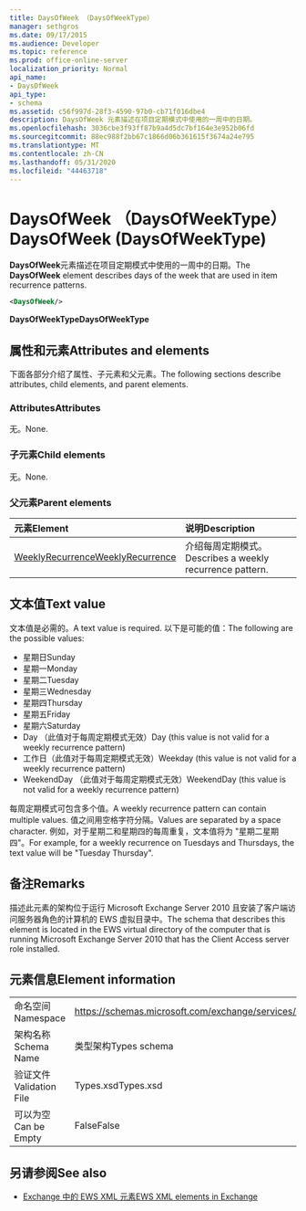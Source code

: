 ```yaml
---
title: DaysOfWeek （DaysOfWeekType）
manager: sethgros
ms.date: 09/17/2015
ms.audience: Developer
ms.topic: reference
ms.prod: office-online-server
localization_priority: Normal
api_name:
- DaysOfWeek
api_type:
- schema
ms.assetid: c56f997d-28f3-4590-97b0-cb71f016dbe4
description: DaysOfWeek 元素描述在项目定期模式中使用的一周中的日期。
ms.openlocfilehash: 3036cbe3f93ff87b9a4d5dc7bf164e3e952b06fd
ms.sourcegitcommit: 88ec988f2bb67c1866d06b361615f3674a24e795
ms.translationtype: MT
ms.contentlocale: zh-CN
ms.lasthandoff: 05/31/2020
ms.locfileid: "44463718"
---
```

# <a name="daysofweek-daysofweektype"></a><span data-ttu-id="6c30a-103">DaysOfWeek （DaysOfWeekType）</span><span class="sxs-lookup"><span data-stu-id="6c30a-103">DaysOfWeek (DaysOfWeekType)</span></span>

<span data-ttu-id="6c30a-104">**DaysOfWeek**元素描述在项目定期模式中使用的一周中的日期。</span><span class="sxs-lookup"><span data-stu-id="6c30a-104">The **DaysOfWeek** element describes days of the week that are used in item recurrence patterns.</span></span> 
  
```XML
<DaysOfWeek/>
```

<span data-ttu-id="6c30a-105">**DaysOfWeekType**</span><span class="sxs-lookup"><span data-stu-id="6c30a-105">**DaysOfWeekType**</span></span>

## <a name="attributes-and-elements"></a><span data-ttu-id="6c30a-106">属性和元素</span><span class="sxs-lookup"><span data-stu-id="6c30a-106">Attributes and elements</span></span>

<span data-ttu-id="6c30a-107">下面各部分介绍了属性、子元素和父元素。</span><span class="sxs-lookup"><span data-stu-id="6c30a-107">The following sections describe attributes, child elements, and parent elements.</span></span>
  
### <a name="attributes"></a><span data-ttu-id="6c30a-108">Attributes</span><span class="sxs-lookup"><span data-stu-id="6c30a-108">Attributes</span></span>

<span data-ttu-id="6c30a-109">无。</span><span class="sxs-lookup"><span data-stu-id="6c30a-109">None.</span></span>
  
### <a name="child-elements"></a><span data-ttu-id="6c30a-110">子元素</span><span class="sxs-lookup"><span data-stu-id="6c30a-110">Child elements</span></span>

<span data-ttu-id="6c30a-111">无。</span><span class="sxs-lookup"><span data-stu-id="6c30a-111">None.</span></span>
  
### <a name="parent-elements"></a><span data-ttu-id="6c30a-112">父元素</span><span class="sxs-lookup"><span data-stu-id="6c30a-112">Parent elements</span></span>

|<span data-ttu-id="6c30a-113">**元素**</span><span class="sxs-lookup"><span data-stu-id="6c30a-113">**Element**</span></span>|<span data-ttu-id="6c30a-114">**说明**</span><span class="sxs-lookup"><span data-stu-id="6c30a-114">**Description**</span></span>|
|:-----|:-----|
|[<span data-ttu-id="6c30a-115">WeeklyRecurrence</span><span class="sxs-lookup"><span data-stu-id="6c30a-115">WeeklyRecurrence</span></span>](weeklyrecurrence.md) <br/> |<span data-ttu-id="6c30a-116">介绍每周定期模式。</span><span class="sxs-lookup"><span data-stu-id="6c30a-116">Describes a weekly recurrence pattern.</span></span>  <br/> |
   
## <a name="text-value"></a><span data-ttu-id="6c30a-117">文本值</span><span class="sxs-lookup"><span data-stu-id="6c30a-117">Text value</span></span>

<span data-ttu-id="6c30a-118">文本值是必需的。</span><span class="sxs-lookup"><span data-stu-id="6c30a-118">A text value is required.</span></span> <span data-ttu-id="6c30a-119">以下是可能的值：</span><span class="sxs-lookup"><span data-stu-id="6c30a-119">The following are the possible values:</span></span>
  
- <span data-ttu-id="6c30a-120">星期日</span><span class="sxs-lookup"><span data-stu-id="6c30a-120">Sunday</span></span>    
- <span data-ttu-id="6c30a-121">星期一</span><span class="sxs-lookup"><span data-stu-id="6c30a-121">Monday</span></span>    
- <span data-ttu-id="6c30a-122">星期二</span><span class="sxs-lookup"><span data-stu-id="6c30a-122">Tuesday</span></span>    
- <span data-ttu-id="6c30a-123">星期三</span><span class="sxs-lookup"><span data-stu-id="6c30a-123">Wednesday</span></span>    
- <span data-ttu-id="6c30a-124">星期四</span><span class="sxs-lookup"><span data-stu-id="6c30a-124">Thursday</span></span>    
- <span data-ttu-id="6c30a-125">星期五</span><span class="sxs-lookup"><span data-stu-id="6c30a-125">Friday</span></span>    
- <span data-ttu-id="6c30a-126">星期六</span><span class="sxs-lookup"><span data-stu-id="6c30a-126">Saturday</span></span>    
- <span data-ttu-id="6c30a-127">Day （此值对于每周定期模式无效）</span><span class="sxs-lookup"><span data-stu-id="6c30a-127">Day (this value is not valid for a weekly recurrence pattern)</span></span>    
- <span data-ttu-id="6c30a-128">工作日（此值对于每周定期模式无效）</span><span class="sxs-lookup"><span data-stu-id="6c30a-128">Weekday (this value is not valid for a weekly recurrence pattern)</span></span>    
- <span data-ttu-id="6c30a-129">WeekendDay （此值对于每周定期模式无效）</span><span class="sxs-lookup"><span data-stu-id="6c30a-129">WeekendDay (this value is not valid for a weekly recurrence pattern)</span></span>
    
<span data-ttu-id="6c30a-130">每周定期模式可包含多个值。</span><span class="sxs-lookup"><span data-stu-id="6c30a-130">A weekly recurrence pattern can contain multiple values.</span></span> <span data-ttu-id="6c30a-131">值之间用空格字符分隔。</span><span class="sxs-lookup"><span data-stu-id="6c30a-131">Values are separated by a space character.</span></span> <span data-ttu-id="6c30a-132">例如，对于星期二和星期四的每周重复，文本值将为 "星期二星期四"。</span><span class="sxs-lookup"><span data-stu-id="6c30a-132">For example, for a weekly recurrence on Tuesdays and Thursdays, the text value will be "Tuesday Thursday".</span></span>
  
## <a name="remarks"></a><span data-ttu-id="6c30a-133">备注</span><span class="sxs-lookup"><span data-stu-id="6c30a-133">Remarks</span></span>

<span data-ttu-id="6c30a-134">描述此元素的架构位于运行 Microsoft Exchange Server 2010 且安装了客户端访问服务器角色的计算机的 EWS 虚拟目录中。</span><span class="sxs-lookup"><span data-stu-id="6c30a-134">The schema that describes this element is located in the EWS virtual directory of the computer that is running Microsoft Exchange Server 2010 that has the Client Access server role installed.</span></span>
  
## <a name="element-information"></a><span data-ttu-id="6c30a-135">元素信息</span><span class="sxs-lookup"><span data-stu-id="6c30a-135">Element information</span></span>

|||
|:-----|:-----|
|<span data-ttu-id="6c30a-136">命名空间</span><span class="sxs-lookup"><span data-stu-id="6c30a-136">Namespace</span></span>  <br/> |https://schemas.microsoft.com/exchange/services/2006/types  <br/> |
|<span data-ttu-id="6c30a-137">架构名称</span><span class="sxs-lookup"><span data-stu-id="6c30a-137">Schema Name</span></span>  <br/> |<span data-ttu-id="6c30a-138">类型架构</span><span class="sxs-lookup"><span data-stu-id="6c30a-138">Types schema</span></span>  <br/> |
|<span data-ttu-id="6c30a-139">验证文件</span><span class="sxs-lookup"><span data-stu-id="6c30a-139">Validation File</span></span>  <br/> |<span data-ttu-id="6c30a-140">Types.xsd</span><span class="sxs-lookup"><span data-stu-id="6c30a-140">Types.xsd</span></span>  <br/> |
|<span data-ttu-id="6c30a-141">可以为空</span><span class="sxs-lookup"><span data-stu-id="6c30a-141">Can be Empty</span></span>  <br/> |<span data-ttu-id="6c30a-142">False</span><span class="sxs-lookup"><span data-stu-id="6c30a-142">False</span></span>  <br/> |
   
## <a name="see-also"></a><span data-ttu-id="6c30a-143">另请参阅</span><span class="sxs-lookup"><span data-stu-id="6c30a-143">See also</span></span>

- [<span data-ttu-id="6c30a-144">Exchange 中的 EWS XML 元素</span><span class="sxs-lookup"><span data-stu-id="6c30a-144">EWS XML elements in Exchange</span></span>](ews-xml-elements-in-exchange.md)

